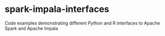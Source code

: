 # spark-impala-interfaces
Code examples demonstrating different Python and R interfaces to Apache Spark and Apache Impala
